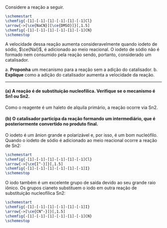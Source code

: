 Considere a reação a seguir.

```latex
\schemestart
\chemfig{-[1]-[-1]-[1]-[-1]-[1]-[-1]Cl}
\arrow{->[\ce{NaCN}][\ce{DMSO}]}[,1.5]
\chemfig{-[1]-[-1]-[1]-[-1]-[1]-[-1]CN}
\schemestop
```

A velocidade dessa reação aumenta consideravelmente quando iodeto de sódio, $\ce{NaI}$, é adicionado ao meio reacional. O iodeto de sódio não é formado nem consumido pela reação sendo, portanto, considerado um catalisador.

a. **Proponha** um mecanismo para a reação sem a adição do catalisador.
b. **Explique** como a adição do catalisador aumenta a velocidade da reação.

---

#### **(a)** A reação é de substituição nucleofílica. Verifique se o mecanismo é Sn1 ou Sn2.

Como o reagente é um haleto de alquila primário, a reação ocorre via Sn2.

#### **(b)** O catalisador participa da reação formando um intermediário, que é posteriormente convertido no produto final.

O iodeto é um ânion grande e polarizável e, por isso, é um bom nucleófilo. Quando o iodeto de sódio é adicionado ao meio reacional ocorre a reação de Sn2:

```latex
\schemestart
\chemfig{-[1]-[-1]-[1]-[-1]-[1]-[-1]Cl}
\arrow{->[\ce{I^-}]}[,1.5]
\chemfig{-[1]-[-1]-[1]-[-1]-[1]-[-1]I}
\schemestop
```

O iodo também é um excelente grupo de saída devido ao seu grande raio iônico. Os grupos cianeto substituem o iodo em outra reação de substituição nucleofílica Sn2:

```latex
\schemestart
\chemfig{-[1]-[-1]-[1]-[-1]-[1]-[-1]I}
\arrow{->[\ce{CN^-}]}[,1.5]
\chemfig{-[1]-[-1]-[1]-[-1]-[1]-[-1]CN}
\schemestop
```

